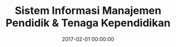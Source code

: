---
layout: inner
position: left
title: 'Sistem Informasi Manajemen Pendidik & Tenaga Kependidikan'
lead_text: 'Developed a web system to manage employee data administration for Disdikbud DKI Jakarta'
tags: ['MySQL', 'PHP, Yii 2', 'HTML, CSS', 'JS, jQuery']
featured_image: ['/img/posts/simptk-min.png']
date: 2017-02-01 00:00:00
categories: ['Web Development']
project_link: ''
button_icon: ''
button_text: ''
order: 9
visible: 1
company: 'PT. Aditya Arta Abadi'
---
